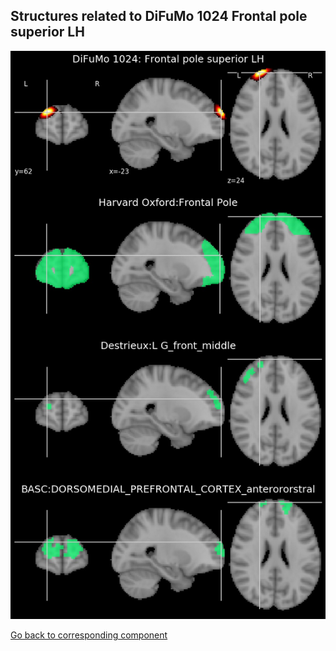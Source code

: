


## Structures related to DiFuMo 1024 Frontal pole superior LH

![492](492.jpg "Structures related to DiFuMo 1024 Frontal pole superior LH")

[Go back to corresponding component](https://parietal-inria.github.io/DiFuMo/1024/html/492.html)